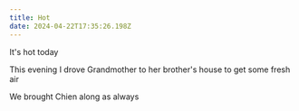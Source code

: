 ```yaml
---
title: Hot
date: 2024-04-22T17:35:26.198Z
---
```


It's hot today

This evening I drove Grandmother to her brother's house to get some fresh air

We brought Chien along as always
